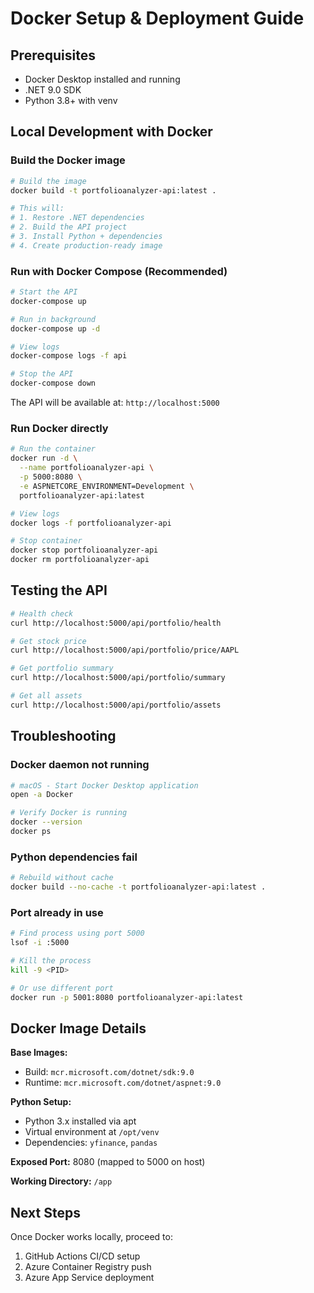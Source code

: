 # Docker Setup & Deployment Guide

## Prerequisites

- Docker Desktop installed and running
- .NET 9.0 SDK
- Python 3.8+ with venv

## Local Development with Docker

### Build the Docker image

```bash
# Build the image
docker build -t portfolioanalyzer-api:latest .

# This will:
# 1. Restore .NET dependencies
# 2. Build the API project
# 3. Install Python + dependencies
# 4. Create production-ready image
```

### Run with Docker Compose (Recommended)

```bash
# Start the API
docker-compose up

# Run in background
docker-compose up -d

# View logs
docker-compose logs -f api

# Stop the API
docker-compose down
```

The API will be available at: `http://localhost:5000`

### Run Docker directly

```bash
# Run the container
docker run -d \
  --name portfolioanalyzer-api \
  -p 5000:8080 \
  -e ASPNETCORE_ENVIRONMENT=Development \
  portfolioanalyzer-api:latest

# View logs
docker logs -f portfolioanalyzer-api

# Stop container
docker stop portfolioanalyzer-api
docker rm portfolioanalyzer-api
```

## Testing the API

```bash
# Health check
curl http://localhost:5000/api/portfolio/health

# Get stock price
curl http://localhost:5000/api/portfolio/price/AAPL

# Get portfolio summary
curl http://localhost:5000/api/portfolio/summary

# Get all assets
curl http://localhost:5000/api/portfolio/assets
```

## Troubleshooting

### Docker daemon not running
```bash
# macOS - Start Docker Desktop application
open -a Docker

# Verify Docker is running
docker --version
docker ps
```

### Python dependencies fail
```bash
# Rebuild without cache
docker build --no-cache -t portfolioanalyzer-api:latest .
```

### Port already in use
```bash
# Find process using port 5000
lsof -i :5000

# Kill the process
kill -9 <PID>

# Or use different port
docker run -p 5001:8080 portfolioanalyzer-api:latest
```

## Docker Image Details

**Base Images:**
- Build: `mcr.microsoft.com/dotnet/sdk:9.0`
- Runtime: `mcr.microsoft.com/dotnet/aspnet:9.0`

**Python Setup:**
- Python 3.x installed via apt
- Virtual environment at `/opt/venv`
- Dependencies: `yfinance`, `pandas`

**Exposed Port:** 8080 (mapped to 5000 on host)

**Working Directory:** `/app`

## Next Steps

Once Docker works locally, proceed to:
1. GitHub Actions CI/CD setup
2. Azure Container Registry push
3. Azure App Service deployment
